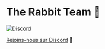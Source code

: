 # The Rabbit Team 🐰
[![Discord](https://img.shields.io/discord/1095829734211977276?label=Discord&style=flat-square)](https://discord.gg/9u69mxsFT6)


[Rejoins-nous sur Discord](https://discord.gg/9u69mxsFT6) 🥕
